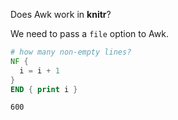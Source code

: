 Does Awk work in **knitr**?

We need to pass a `file` option to Awk.


```awk
# how many non-empty lines?
NF {
  i = i + 1
}
END { print i }
```

```
600
```


